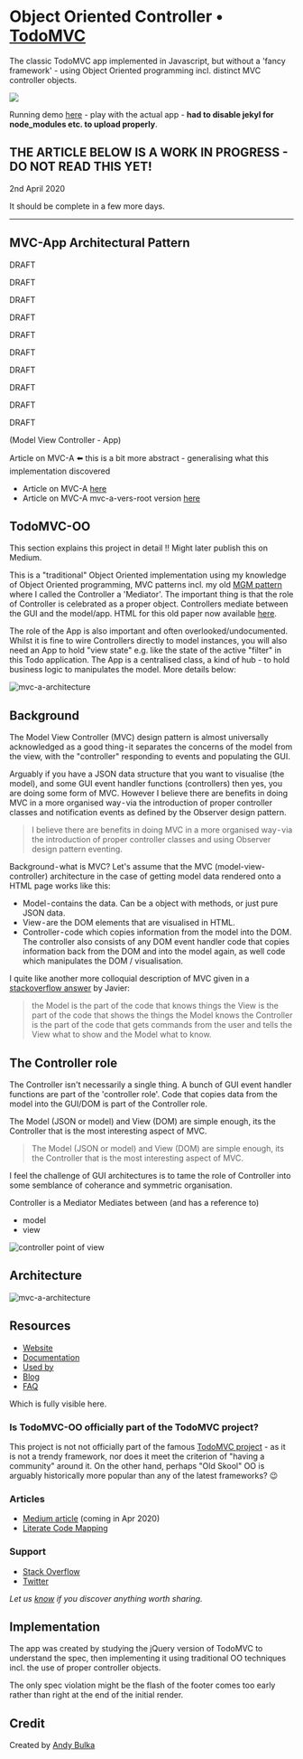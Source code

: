 # Object Oriented Controller • [TodoMVC](http://todomvc.com)

The classic TodoMVC app implemented in Javascript, but without a 'fancy framework' - using Object Oriented programming incl. distinct MVC controller objects.

![](https://github.com/tastejs/todomvc-app-css/raw/master/screenshot.png)

Running demo [here](https://abulka.github.io/todomvc-oo/index.html)  -  play with the actual app - **had to disable jekyl for node_modules etc. to upload properly**.

## THE ARTICLE BELOW IS A WORK IN PROGRESS - DO NOT READ THIS YET!

2nd April 2020

It should be complete in a few more days.

---

## MVC-App Architectural Pattern

DRAFT

DRAFT

DRAFT

DRAFT

DRAFT

DRAFT

DRAFT

DRAFT

DRAFT

DRAFT

(Model View Controller - App)

Article on MVC-A  ⬅️ this is a bit more abstract - generalising what this implementation discovered
- Article on MVC-A [here](https://abulka.github.io/todomvc-oo/mvc-a)
- Article on MVC-A mvc-a-vers-root version [here](mvc-a-vers-root.md)

## TodoMVC-OO

This section explains this project in detail !!  Might later publish this on Medium.

This is a "traditional" Object Oriented implementation using my knowledge of Object Oriented programming, MVC patterns incl. my old [MGM pattern](http://www.andypatterns.com/index.php/design_patterns/model_gui_mediator_pattern/) where I called the Controller a 'Mediator'. The important thing is that the role of Controller is celebrated as a proper object. Controllers mediate between the GUI and the model/app. HTML for this old paper now available [here](https://abulka.github.io/todomvc-oo/pdf_as_html/andybulkamodelguimediatorpattern.html).

The role of the App is also important and often overlooked/undocumented. Whilst it is fine to wire Controllers directly to model instances, you will also need an App to hold "view state" e.g. like the state of the active "filter" in this Todo application.  The App is a centralised class, a kind of hub - to hold business logic to manipulates the model. More details below:


![mvc-a-architecture](https://raw.githubusercontent.com/abulka/todomvc-oo/master/docs/images/MVC-A-MGM-Architecture.svg?sanitize=true)

## Background

The Model View Controller (MVC) design pattern is almost universally acknowledged as a good thing - it separates the concerns of the model from the view, with the "controller" responding to events and populating the GUI.

Arguably if you have a JSON data structure that you want to visualise (the model), and some GUI event handler functions (controllers) then yes, you are doing some form of MVC. However I believe there are benefits in doing MVC in a more organised way - via the introduction of proper controller classes and notification events as defined by the Observer design pattern.

> I believe there are benefits in doing MVC in a more organised way - via the introduction of proper controller classes and using Observer design pattern eventing.

Background - what is MVC?
Let's assume that the MVC (model-view-controller) architecture in the case of getting model data rendered onto a HTML page works like this:
- Model - contains the data. Can be a object with methods, or just pure JSON data.
- View - are the DOM elements that are visualised in HTML.
- Controller - code which copies information from the model into the DOM. The controller also consists of any DOM event handler code that copies information back from the DOM and into the model again, as well code which manipulates the DOM / visualisation.

I quite like another more colloquial description of MVC given in a [stackoverflow answer](https://stackoverflow.com/questions/2626803/mvc-model-view-controller-can-it-be-explained-in-simple-terms) by Javier:

> the Model is the part of the code that knows things
> the View is the part of the code that shows the things the Model knows
> the Controller is the part of the code that gets commands from the user and tells the View what to show and the Model what to know.

## The Controller role
The Controller isn't necessarily a single thing. A bunch of GUI event handler functions are part of the 'controller role'. Code that copies data from the model into the GUI/DOM is part of the Controller role.

The Model (JSON or model) and View (DOM) are simple enough, its the Controller that is the most interesting aspect of MVC.

> The Model (JSON or model) and View (DOM) are simple enough, its the Controller that is the most interesting aspect of MVC.

I feel the challenge of GUI architectures is to tame the role of Controller into some semblance of coherance and symmetric organisation.

Controller is a Mediator
Mediates between (and has a reference to) 
* model
* view

![controller point of view](https://raw.githubusercontent.com/abulka/todomvc-oo/master/out/docs/plantuml/mvc-a-controller-pov/mvc-a-controller-pov.svg?sanitize=true)

## Architecture

![mvc-a-architecture](https://raw.githubusercontent.com/tcab/pagestest/master/docs/images/mvc-a-architecture.svg?sanitize=true)

## Resources

- [Website](https://www.gituml.com/editz/134)
- [Documentation](https://www.gituml.com/editz/134)
- [Used by](https://github.com/abulka/todomvc-oo)
- [Blog](https://www.gituml.com/editz/136)
- [FAQ](https://www.gituml.com/editz/136)

Which is fully visible here.

### Is TodoMVC-OO officially part of the TodoMVC project?

This project is not not officially part of the famous [TodoMVC project](http://todomvc.com/) - as it is not a trendy framework, nor does it meet the criterion of "having a community" around it.  On the other hand, perhaps "Old Skool" OO is arguably historically more popular than any of the latest frameworks? 😉

### Articles

- [Medium article]()  (coming in Apr 2020)
- [Literate Code Mapping](https://github.com/abulka/lcodemaps)


### Support

- [Stack Overflow](http://stackoverflow.com/questions/tagged/MVC-A)
- [Twitter](http://twitter.com/unjazz)

*Let us [know](https://github.com/tastejs/todomvc/issues) if you discover anything worth sharing.*


## Implementation

The app was created by studying the jQuery version of TodoMVC to understand the spec, then implementing it using traditional OO techniques incl. the use of proper controller objects.

The only spec violation might be the flash of the footer comes too early rather than right at the end of the initial render.

## Credit

Created by [Andy Bulka](http://andypatterns.com)

